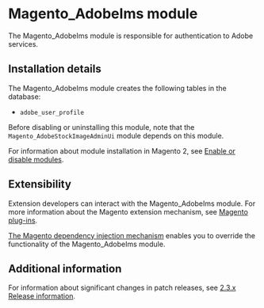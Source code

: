 # Magento_AdobeIms module

The Magento_AdobeIms module is responsible for authentication to Adobe services.

## Installation details

The Magento_AdobeIms module creates the following tables in the database:

- `adobe_user_profile`

Before disabling or uninstalling this module, note that the `Magento_AdobeStockImageAdminUi` module depends on this module.

For information about module installation in Magento 2, see [Enable or disable modules](https://devdocs.magento.com/guides/v2.3/install-gde/install/cli/install-cli-subcommands-enable.html).

## Extensibility

Extension developers can interact with the Magento_AdobeIms module. For more information about the Magento extension mechanism, see [Magento plug-ins](https://devdocs.magento.com/guides/v2.3/extension-dev-guide/plugins.html).

[The Magento dependency injection mechanism](https://devdocs.magento.com/guides/v2.3/extension-dev-guide/depend-inj.html) enables you to override the functionality of the Magento_AdobeIms module.

## Additional information

For information about significant changes in patch releases, see [2.3.x Release information](https://devdocs.magento.com/guides/v2.3/release-notes/bk-release-notes.html).
